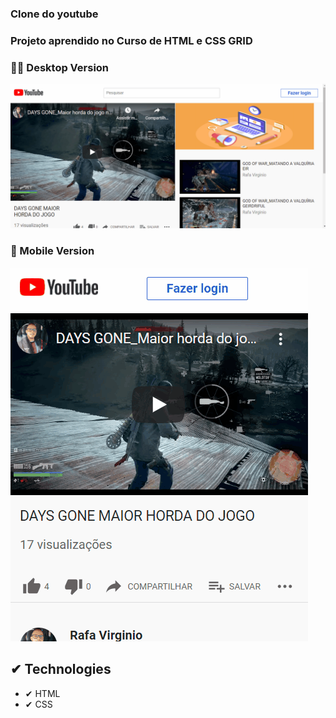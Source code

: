 ### Clone do youtube 
### Projeto aprendido no Curso de HTML e CSS GRID

###  👨‍💻 Desktop Version 
<img src ="./images-github/image-desktop.gif">

### 📱 Mobile Version

<img src ="./images-github/image-mobile.gif">

## ✔ Technologies

- ✔ HTML
- ✔ CSS